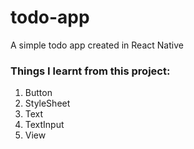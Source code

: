 # todo-app

A simple todo app created in React Native

### Things I learnt from this project:

1. Button
2. StyleSheet
3. Text
4. TextInput
5. View
